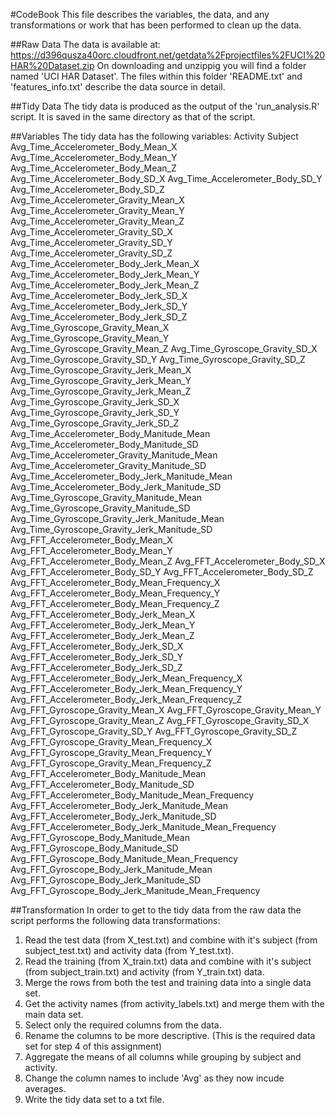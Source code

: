 #CodeBook
This file describes the variables, the data, and any transformations or work that has been performed to clean up the data.

##Raw Data
The data is available at: https://d396qusza40orc.cloudfront.net/getdata%2Fprojectfiles%2FUCI%20HAR%20Dataset.zip
On downloading and unzippig you will find a folder named 'UCI HAR Dataset'.
The files within this folder 'README.txt' and 'features_info.txt' describe the data source in detail.

##Tidy Data
The tidy data is produced as the output of the 'run_analysis.R' script. It is saved in the same directory as that of the script.

##Variables
The tidy data has the following variables:
Activity
Subject
Avg_Time_Accelerometer_Body_Mean_X
Avg_Time_Accelerometer_Body_Mean_Y
Avg_Time_Accelerometer_Body_Mean_Z
Avg_Time_Accelerometer_Body_SD_X
Avg_Time_Accelerometer_Body_SD_Y
Avg_Time_Accelerometer_Body_SD_Z
Avg_Time_Accelerometer_Gravity_Mean_X
Avg_Time_Accelerometer_Gravity_Mean_Y
Avg_Time_Accelerometer_Gravity_Mean_Z
Avg_Time_Accelerometer_Gravity_SD_X
Avg_Time_Accelerometer_Gravity_SD_Y
Avg_Time_Accelerometer_Gravity_SD_Z
Avg_Time_Accelerometer_Body_Jerk_Mean_X
Avg_Time_Accelerometer_Body_Jerk_Mean_Y
Avg_Time_Accelerometer_Body_Jerk_Mean_Z
Avg_Time_Accelerometer_Body_Jerk_SD_X
Avg_Time_Accelerometer_Body_Jerk_SD_Y
Avg_Time_Accelerometer_Body_Jerk_SD_Z
Avg_Time_Gyroscope_Gravity_Mean_X
Avg_Time_Gyroscope_Gravity_Mean_Y
Avg_Time_Gyroscope_Gravity_Mean_Z
Avg_Time_Gyroscope_Gravity_SD_X
Avg_Time_Gyroscope_Gravity_SD_Y
Avg_Time_Gyroscope_Gravity_SD_Z
Avg_Time_Gyroscope_Gravity_Jerk_Mean_X
Avg_Time_Gyroscope_Gravity_Jerk_Mean_Y
Avg_Time_Gyroscope_Gravity_Jerk_Mean_Z
Avg_Time_Gyroscope_Gravity_Jerk_SD_X
Avg_Time_Gyroscope_Gravity_Jerk_SD_Y
Avg_Time_Gyroscope_Gravity_Jerk_SD_Z
Avg_Time_Accelerometer_Body_Manitude_Mean
Avg_Time_Accelerometer_Body_Manitude_SD
Avg_Time_Accelerometer_Gravity_Manitude_Mean
Avg_Time_Accelerometer_Gravity_Manitude_SD
Avg_Time_Accelerometer_Body_Jerk_Manitude_Mean
Avg_Time_Accelerometer_Body_Jerk_Manitude_SD
Avg_Time_Gyroscope_Gravity_Manitude_Mean
Avg_Time_Gyroscope_Gravity_Manitude_SD
Avg_Time_Gyroscope_Gravity_Jerk_Manitude_Mean
Avg_Time_Gyroscope_Gravity_Jerk_Manitude_SD
Avg_FFT_Accelerometer_Body_Mean_X
Avg_FFT_Accelerometer_Body_Mean_Y
Avg_FFT_Accelerometer_Body_Mean_Z
Avg_FFT_Accelerometer_Body_SD_X
Avg_FFT_Accelerometer_Body_SD_Y
Avg_FFT_Accelerometer_Body_SD_Z
Avg_FFT_Accelerometer_Body_Mean_Frequency_X
Avg_FFT_Accelerometer_Body_Mean_Frequency_Y
Avg_FFT_Accelerometer_Body_Mean_Frequency_Z
Avg_FFT_Accelerometer_Body_Jerk_Mean_X
Avg_FFT_Accelerometer_Body_Jerk_Mean_Y
Avg_FFT_Accelerometer_Body_Jerk_Mean_Z
Avg_FFT_Accelerometer_Body_Jerk_SD_X
Avg_FFT_Accelerometer_Body_Jerk_SD_Y
Avg_FFT_Accelerometer_Body_Jerk_SD_Z
Avg_FFT_Accelerometer_Body_Jerk_Mean_Frequency_X
Avg_FFT_Accelerometer_Body_Jerk_Mean_Frequency_Y
Avg_FFT_Accelerometer_Body_Jerk_Mean_Frequency_Z
Avg_FFT_Gyroscope_Gravity_Mean_X
Avg_FFT_Gyroscope_Gravity_Mean_Y
Avg_FFT_Gyroscope_Gravity_Mean_Z
Avg_FFT_Gyroscope_Gravity_SD_X
Avg_FFT_Gyroscope_Gravity_SD_Y
Avg_FFT_Gyroscope_Gravity_SD_Z
Avg_FFT_Gyroscope_Gravity_Mean_Frequency_X
Avg_FFT_Gyroscope_Gravity_Mean_Frequency_Y
Avg_FFT_Gyroscope_Gravity_Mean_Frequency_Z
Avg_FFT_Accelerometer_Body_Manitude_Mean
Avg_FFT_Accelerometer_Body_Manitude_SD
Avg_FFT_Accelerometer_Body_Manitude_Mean_Frequency
Avg_FFT_Accelerometer_Body_Jerk_Manitude_Mean
Avg_FFT_Accelerometer_Body_Jerk_Manitude_SD
Avg_FFT_Accelerometer_Body_Jerk_Manitude_Mean_Frequency
Avg_FFT_Gyroscope_Body_Manitude_Mean
Avg_FFT_Gyroscope_Body_Manitude_SD
Avg_FFT_Gyroscope_Body_Manitude_Mean_Frequency
Avg_FFT_Gyroscope_Body_Jerk_Manitude_Mean
Avg_FFT_Gyroscope_Body_Jerk_Manitude_SD
Avg_FFT_Gyroscope_Body_Jerk_Manitude_Mean_Frequency

##Transformation
In order to get to the tidy data from the raw data the script performs the following data transformations:
1. Read the test data (from X_test.txt) and combine with it's subject (from subject_test.txt) and activity data (from Y_test.txt).
2. Read the training (from X_train.txt) data and combine with it's subject (from subject_train.txt) and activity (from Y_train.txt) data.
3. Merge the rows from both the test and training data into a single data set.
4. Get the activity names (from activity_labels.txt) and merge them with the main data set.
5. Select only the required columns from the data.
6. Rename the columns to be more descriptive. (This is the required data set for step 4 of this assignment)
7. Aggregate the means of all columns while grouping by subject and activity.
8. Change the column names to include 'Avg' as they now incude averages.
9. Write the tidy data set to a txt file.
